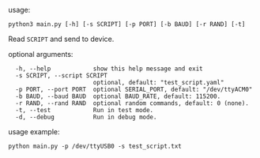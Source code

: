 usage:
```
python3 main.py [-h] [-s SCRIPT] [-p PORT] [-b BAUD] [-r RAND] [-t]
```

Read `SCRIPT` and send to device.

optional arguments:
```
  -h, --help            show this help message and exit
  -s SCRIPT, --script SCRIPT
                        optional, default: "test_script.yaml"
  -p PORT, --port PORT  optional SERIAL_PORT, default: "/dev/ttyACM0"
  -b BAUD, --baud BAUD  optional BAUD_RATE, default: 115200.
  -r RAND, --rand RAND  optional random commands, default: 0 (none).
  -t, --test            Run in test mode.
  -d, --debug           Run in debug mode.
```

usage example:
```
python main.py -p /dev/ttyUSB0 -s test_script.txt
```

